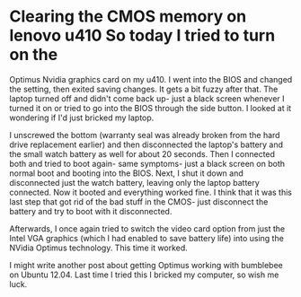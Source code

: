 # Clearing the CMOS memory on lenovo u410 So today I tried to turn on the
Optimus Nvidia graphics card on my u410. I went into the BIOS and changed the
setting, then exited saving changes. It gets a bit fuzzy after that. The laptop
turned off and didn't come back up- just a black screen whenever I turned it on
or tried to go into the BIOS through the side button. I looked at it wondering
if I'd just bricked my laptop.

I unscrewed the bottom (warranty seal was already broken from the hard drive
replacement earlier) and then disconnected the laptop's battery and the small
watch battery as well for about 20 seconds. Then I connected both and tried to
boot again- same symptoms- just a black screen on both normal boot and booting
into the BIOS. Next, I shut it down and disconnected just the watch battery,
leaving only the laptop battery connected. Now it booted and everything worked
fine. I think that it was this last step that got rid of the bad stuff in the
CMOS- just disconnect the battery and try to boot with it disconnected.

Afterwards, I once again tried to switch the video card option from just the
Intel VGA graphics (which I had enabled to save battery life) into using the
NVidia Optimus technology. This time it worked.


I might write another post about getting Optimus working with 
bumblebee on Ubuntu 12.04. Last time I tried this I bricked my computer, so wish me luck.
